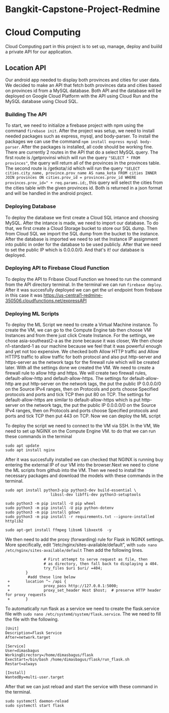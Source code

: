 # Bangkit-Capstone-Project-Redmine

# Cloud Computing

Cloud Computing part in this project is to set up, manage, deploy and buiild a private API for our application.

## Location API

Our android app needed to display both provinces and cities for user data. We decided to make an API that fetch both provinces data and cities based on provinces id from a MySQL database. Both API and the database will be deployed on Google Cloud Platform with the API using Cloud Run and the MySQL database using Cloud SQL.

### Building The API

To start, we need to initialize a firebase project with npm using the command ```firebase init```. After the project was setup, we need to install needed packages such as express, mysql, and body-parser. To install the packages we can use the command ```npm install express mysql body-parser```. After the packages is installed, all code should be working fine. There are currently 2 routes in the API that do a select MySQL query. The first route is /getprovinsi which will run the query ```"SELECT * FROM provinces"```, the query will return all of the provinces in the provinces table. The second route is /getkota/:id which will run the query ````"SELECT cities.city_name, province.prov_name AS nama_kota FROM cities INNER JOIN provinces ON cities.prov_id = provinces.prov_id WHERE provinces.prov_id=" + req.params.id;````, this query will select the cities from the cities table with the given provinces id. Both is returned in a json format and will be handled in the android project.

### Deploying Database

To deploy the database we first create a Cloud SQL intance and choosing MySQL. After the intance is made, we need to import our database. To do that, we first create a Cloud Storage bucket to store our SQL dump. Then from Cloud SQL we import the SQL dump from the bucket to the instance. After the database is imported we need to set the Instance IP assignment into public in order for the database to be used publicly. After that we need to set the public IP which is 0.0.0.0/0. And that's it! our database is deployed.

### Deploying API to Firebase Cloud Function

To deploy the API to Fribase Cloud Function we hneed to run the command from the API directory terminal. In the terminal we can run ```firebase deploy```. After it was succesfully deployed we can get the url endpoint from firebase in this case it was https://us-central1-redmine-350506.cloudfunctions.net/expressAPI

### Deploying ML Scripts

To deploy the ML Script we need to create a Virtual Machine instance. To create the VM, we can go to the Compute Engine tab then choose VM Instances and from there just click Create Instance. For the settings, we chose asia-southeast2-a as the zone because it was closer, We then chose n1-standard-1 as our machine because we feel that it was powerful enough and yet not too expensive. We checked both Allow HTTP traffic and Allow HTTPS traffic to allow traffic for both protocol and also put http-server and https-server as the network tags for the firewall rule which will be created later. With all the settings done we created the VM. We need to create a firewall rule to allow http and https. We will create two firewall rules, default-allow-http and default-allow-https. The settings for default-allow-http are put http-server on the network tags, the put the public IP 0.0.0.0/0 on the Source IPv4 ranges, then on Protocols and ports choose Specified protocols and ports and tick TCP then put 80 on TCP. The settings for default-allow-https are similar to default-allow-https which is  put http-server on the network tags, the put the public IP 0.0.0.0/0 on the Source IPv4 ranges, then on Protocols and ports choose Specified protocols and ports and tick TCP then put 443 on TCP. Now we can deploy the ML script

To deploy the script we need to connect to the VM via SSH. In the VM, We need to set up NGINX on the Compute Engine VM. to do that we can run these commands in the terminal
```
sudo apt update
sudo apt install nginx
```
After it was succesfully installed we can checked that NGINX is running buy entering the external IP of our VM into the browser.Next we need to clone the ML scripts from github into the VM. Then we need to install the necessary packages and download the models with these commands in the terminal.
```
sudo apt install python3-pip python3-dev build-essential \
                    libssl-dev libffi-dev python3-setuptools

sudo python3 -m pip install -U pip wheel
sudo python3 -m pip install -U pip python-dotenv
sudo python3 -m pip install gdown
sudo python3 -m pip install -r requirements.txt --ignore-installed httplib2

sudo apt-get install ffmpeg libsm6 libxext6  -y
```
We then need to add the proxy (forwarding) rule for Flask in NGINX settings. More specifically, edit “/etc/nginx/sites-available/default”, with ```sudo nano /etc/nginx/sites-available/default``` Then add the following lines.
```         location / {
                 # First attempt to serve request as file, then
                 # as directory, then fall back to displaying a 404.
                 try_files $uri $uri/ =404;
         }
          #add these line below
 +       location ^~ /api {
 +               proxy_pass http://127.0.0.1:5000;
 +               proxy_set_header Host $host;  # preserve HTTP header for proxy requests
 +       }
```
To automatically run flask as a service we need to create the flask.service file with ```sudo nano /etc/systemd/system/flask.service```. The we need to fill the file with the following.
``` 
[Unit]
Description=Flask Service
After=network.target

[Service]
User=dimasbagus
WorkingDirectory=/home/dimasbagus/flask
ExecStart=/bin/bash /home/dimasbagus/flask/run_flask.sh
Restart=always

[Install]
WantedBy=multi-user.target
```
After that we can just reload and start the service with these command in the terminal.
```
sudo systemctl daemon-reload
sudo systemctl start flask
 ```
